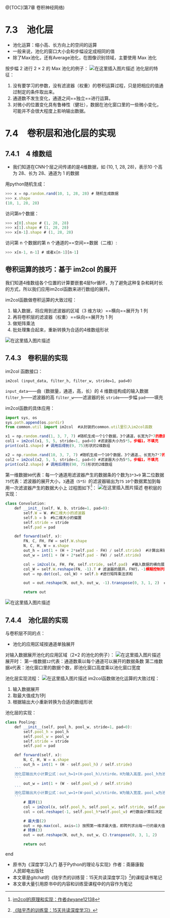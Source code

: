 ﻿@[TOC](第7章 卷积神经网络)
# 7.3　池化层
* 池化运算：缩小高、长方向上的空间的运算
* 一般来说，池化的窗口大小会和步幅设定成相同的值
* 除了Max池化，还有Average池化，在图像识别领域，主要使用 Max 池化

按步幅 2 进行 2 × 2 的 Max 池化的例子：
![在这里插入图片描述](https://img-blog.csdnimg.cn/20190527134953786.png?x-oss-process=image/watermark,type_ZmFuZ3poZW5naGVpdGk,shadow_10,text_aHR0cHM6Ly9ibG9nLmNzZG4ubmV0L3dlaXhpbl80MzExNDg4NQ==,size_16,color_FFFFFF,t_70)
池化层的特征：
1. 没有要学习的参数，没有滤波器（权重）的卷积运算过程，只是把相应的值通过制定的条件取出来。
2. 通道数不发生变化，通道之间==独立==进行运算。
3. 对微小的位置变化具有鲁棒性（健壮），数据在池化窗口里的一些微小变化，可能并不会很大程度上影响输出数据。
# 7.4　卷积层和池化层的实现
## 7.4.1　4 维数组
* 我们知道在CNN个层之间传递的是4维数据，如 (10, 1, 28, 28)，表示10 个高为 28、长为 28、通道为 1 的数据

用python随机生成：
```javascript
>>> x = np.random.rand(10, 1, 28, 28) # 随机生成数据
>>> x.shape
(10, 1, 28, 28)
```
访问第n个数据：
```javascript
>>> x[0].shape # (1, 28, 28)
>>> x[1].shape # (1, 28, 28)
>>> x[n-1].shape # (1, 28, 28)
```
访问第 n 个数据的第 n 个通道的==空间==数据（二维）:
```javascript
>>> x[n-1, n-1] # 或者x[n-1][n-1]
```
## 卷积运算的技巧：基于 im2col 的展开
我们知道4维数组各个位置的计算要嵌套4层for循环，为了避免这种复杂和耗时长的方式，所以我们应用im2col函数来进行数组的展开。

im2col函数做卷积运算的大致过程：
1.  输入数据，将应用到滤波器的区域（3 维方块）==横向==展开为 1 列
2. 再将卷积层的滤波器（权重）==纵向==展开为 1 列
3. 做矩阵乘法
4. 批处理集合起来，重新转换为合适的4维数组形状

![在这里插入图片描述](https://img-blog.csdnimg.cn/20190527141300555.png?x-oss-process=image/watermark,type_ZmFuZ3poZW5naGVpdGk,shadow_10,text_aHR0cHM6Ly9ibG9nLmNzZG4ubmV0L3dlaXhpbl80MzExNDg4NQ==,size_16,color_FFFFFF,t_70)
## 7.4.3　卷积层的实现
im2col 函数接口：

    im2col (input_data, filter_h, filter_w, stride=1, pad=0)

`input_data`——由（数据量，通道，高，长）的 4 维数组构成的输入数据
`filter_h`——滤波器的高
`filter_w`——滤波器的长
`stride`——步幅
`pad`——填充

im2col函数的具体应用：
```javascript
import sys, os
sys.path.append(os.pardir)
from common.util import im2col  #从封装的common.util里引入im2col函数

x1 = np.random.rand(1, 3, 7, 7) #随机生成一个1个数据，3个通道，长宽为7*7的数据集
col1 = im2col(x1, 5, 5, stride=1, pad=0) #滤波器大小为5*5，步幅1，不填充
print(col1.shape) # 调用后得到(9, 75)形状的2维数组

x2 = np.random.rand(10, 3, 7, 7) #随机生成一个10个数据，3个通道，、长宽为7*7的数据集
col2 = im2col(x2, 5, 5, stride=1, pad=0) #滤波器大小为5*5，步幅1，不填充
print(col2.shape) # 调用后得到(90, 75)形状的2维数组
```
第一维数据`90`代表：每一个通道用滤波器产生的数据条的个数为`3*3=9`
第二位数据`75`代表：滤波器的展开大小，`3`通道`（5*5）`的滤波器输出为`75`
`10`个数据累加到每用一次滤波器产生的数据大小上
过程图如下[^1]：
![在这里插入图片描述](https://img-blog.csdnimg.cn/20190527182608329.png?x-oss-process=image/watermark,type_ZmFuZ3poZW5naGVpdGk,shadow_10,text_aHR0cHM6Ly9ibG9nLmNzZG4ubmV0L3dlaXhpbl80MzExNDg4NQ==,size_16,color_FFFFFF,t_70)
卷积层的实现：
```javascript
class Convolution:
    def __init__(self, W, b, stride=1, pad=0):
        self.W = W. #W二维大小的滤波器
        self.b = b  #b二维大小的偏置
        self.stride = stride
        self.pad = pad

    def forward(self, x):
        FN, C, FH, FW = self.W.shape
        N, C, H, W = x.shape
        out_h = int(1 + (H + 2*self.pad - FH) / self.stride)  #计算出来输出的二维大小
        out_w = int(1 + (W + 2*self.pad - FW) / self.stride)

        col = im2col(x, FH, FW, self.stride, self.pad)  #输入数据的横向展开
        col_W = self.W.reshape(FN, -1).T # 滤波器的展开，FN行，-1模糊控制列数，(10, 3, 5, 5) 形状的数组，就会转换成 (10, 75) 形状的数组，再将数组行列转置成为（75，10）纵向展开
        out = np.dot(col, col_W) + self.b #进行矩阵乘法求和

        out = out.reshape(N, out_h, out_w, -1).transpose(0, 3, 1, 2)  #模糊C的大小，等到N、out_h、out_w算出来后生成，并且用transpose改变索引位置

        return out
```
![在这里插入图片描述](https://img-blog.csdnimg.cn/20190527183955485.png?x-oss-process=image/watermark,type_ZmFuZ3poZW5naGVpdGk,shadow_10,text_aHR0cHM6Ly9ibG9nLmNzZG4ubmV0L3dlaXhpbl80MzExNDg4NQ==,size_16,color_FFFFFF,t_70)
## 7.4.4　池化层的实现
与卷积层不同的点：
* 池化的应用区域按通道单独展开

对输入数据展开池化的应用区域（2×2 的池化的例子）：
![在这里插入图片描述](https://img-blog.csdnimg.cn/2019052718413317.png?x-oss-process=image/watermark,type_ZmFuZ3poZW5naGVpdGk,shadow_10,text_aHR0cHM6Ly9ibG9nLmNzZG4ubmV0L3dlaXhpbl80MzExNDg4NQ==,size_16,color_FFFFFF,t_70)
展开时：
第一维数据`12`代表：通道数乘以每个通道可以展开的数据条数
第二维数据`4`代表：池化窗口里的数据个数，即池化窗口高度乘以池化窗口宽度

池化层实现流程：
![在这里插入图片描述](https://img-blog.csdnimg.cn/20190527185138159.png?x-oss-process=image/watermark,type_ZmFuZ3poZW5naGVpdGk,shadow_10,text_aHR0cHM6Ly9ibG9nLmNzZG4ubmV0L3dlaXhpbl80MzExNDg4NQ==,size_16,color_FFFFFF,t_70)
im2col函数做池化运算的大致过程：
1.  输入数据展开
2. 取最大值成为1列
3. 根据输出大小重新转换为合适的数组形状

池化层的实现：
```javascript
class Pooling:
    def __init__(self, pool_h, pool_w, stride=1, pad=0):
        self.pool_h = pool_h
        self.pool_w = pool_w
        self.stride = stride
        self.pad = pad

    def forward(self, x):
        N, C, H, W = x.shape
        out_h = int(1 + (H - self.pool_h) / self.stride) 
	```
	池化层输出大小计算公式：out_h=1+(H-pool_h)/stirde，H为输入高度，pool_h为池化窗口高度，stride为步幅
	```
        out_w = int(1 + (W - self.pool_w) / self.stride) 
	```
	池化层输出大小计算公式：out_w=1+(W-pool_w)/stirde，W为输入宽度，pool_w为池化窗口宽度，stride为步幅
	```
        # 展开(1)
        col = im2col(x, self.pool_h, self.pool_w, self.stride, self.pad)
        col = col.reshape(-1, self.pool_h*self.pool_w) #行数由计算后决定

        # 最大值(2)
        out = np.max(col, axis=1) 按照第一维求最大值，即跨列求出每一行的最大值
        # 转换(3)
        out = out.reshape(N, out_h, out_w, C).transpose(0, 3, 1, 2)

        return out
```

end
* 原书为《深度学习入门 基于Python的理论与实现》作者：斋藤康毅    
人民邮电出版社
* 本文章是gitchat的《陆宇杰的训练营：15天共读深度学习》[^2]的课程读书笔记
* 本文章大量引用原书中的内容和训练营课程中的内容作为笔记

[^1]:[ im2col的原理和实现：作者dwyane12138](https://blog.csdn.net/dwyane12138/article/details/78449898)
[^2]:[《陆宇杰的训练营：15天共读深度学习》](https://gitbook.cn/gitchat/column/5cc2b3afd575995386d3abc7)

